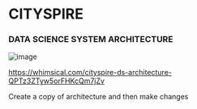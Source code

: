 # CITYSPIRE 
### DATA SCIENCE SYSTEM ARCHITECTURE

![image](https://user-images.githubusercontent.com/54873526/110257684-fe9f9980-7f6c-11eb-90a1-bd1e1fa9c9e5.png)

https://whimsical.com/cityspire-ds-architecture-QPTz3ZTyw5orFHKcQm7jZv

Create a copy of architecture and then make changes
